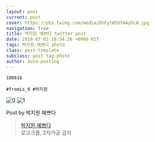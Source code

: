 ```yaml
---
layout: post
current: post
cover: https://pbs.twimg.com/media/DhFytWSUYAAyhLW.jpg
navigation: true
title: 박지원 예쁘다 twitter post
date: 2018-07-02 18:34:26 +0900 KST
tags: 박지원-예쁘다 photo
class: post-template
subclass: post tag-photo
author: auto-posting
---
```


```  
180616  
  
#fromis_9 #박지원  

```

![0](https://pbs.twimg.com/media/DhFyr2fVQAADJVT.jpg)
![1](https://pbs.twimg.com/media/DhFytWSUYAAyhLW.jpg)


Post by 박지원 예쁘다

> [박지원 예쁘다](https://twitter.com/jiwon_is_pretty)  
  로고크롭, 2차가공 금지
